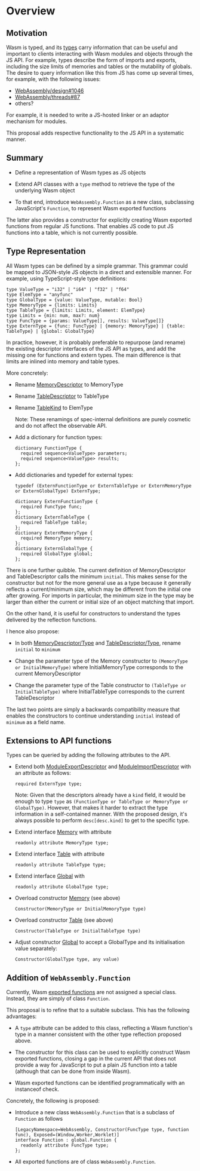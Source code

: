 # Overview

## Motivation

Wasm is typed, and its [types](https://webassembly.github.io/spec/core/syntax/types.html) carry information that can be useful and important to clients interacting with Wasm modules and objects through the JS API. For example, types describe the form of imports and exports, including the size limits of memories and tables or the mutability of globals. The desire to query information like this from JS has come up several times, for example, with the following issues:

* [WebAssembly/design#1046](https://github.com/WebAssembly/design/issues/1046)
* [WebAssembly/threads#87](https://github.com/WebAssembly/threads/issues/87)
* others?

For example, it is needed to write a JS-hosted linker or an adaptor mechanism for modules.

This proposal adds respective functionality to the JS API in a systematic manner.


## Summary

* Define a representation of Wasm types as JS objects

* Extend API classes with a `type` method to retrieve the type of the underlying Wasm object

* To that end, introduce `WebAssembly.Function` as a new class, subclassing JavaScript's `Function`, to represent Wasm exported functions

The latter also provides a constructor for explicitly creating Wasm exported functions from regular JS functions. That enables JS code to put JS functions into a table, which is not currently possible.


## Type Representation

All Wasm types can be defined by a simple grammar. This grammar could be mapped to JSON-style JS objects in a direct and extensible manner. For example, using TypeScript-style type definitions:

```
type ValueType = "i32" | "i64" | "f32" | "f64"
type ElemType = "anyfunc"
type GlobalType = {value: ValueType, mutable: Bool}
type MemoryType = {limits: Limits}
type TableType = {limits: Limits, element: ElemType}
type Limits = {min: num, max?: num}
type FuncType = {params: ValueType[], results: ValueType[]}
type ExternType = {func: FuncType} | {memory: MemoryType} | {table: TableType} | {global: GlobalType}
```

In practice, however, it is probably preferable to repurpose (and rename) the existing descriptor interfaces of the JS API as types, and add the missing one for functions and extern types. The main difference is that limits are inlined into memory and table types.

More concretely:

* Rename [MemoryDescriptor](https://webassembly.github.io/spec/js-api/index.html#memories) to MemoryType

* Rename [TableDescriptor](https://webassembly.github.io/spec/js-api/index.html#tables) to TableType

* Rename [TableKind](https://webassembly.github.io/spec/js-api/index.html#tables) to ElemType

  Note: These renamings of spec-internal definitions are purely cosmetic and do not affect the observable API.

* Add a dictionary for function types:
  ```
  dictionary FunctionType {
    required sequence<ValueType> parameters;
    required sequence<ValueType> results;
  };
  ```

* Add dictionaries and typedef for external types:
  ```
  typedef (ExternFunctionType or ExternTableType or ExternMemoryType or ExternGlobalType) ExternType;
  
  dictionary ExternFunctionType {
    required FuncType func;
  };
  dictionary ExternTableType {
    required TableType table;
  };
  dictionary ExternMemoryType {
    required MemoryType memory;
  };
  dictionary ExternGlobalType {
    required GlobalType global;
  };
  ```

There is one further quibble. The current definition of MemoryDescriptor and TableDescriptor calls the minimum `initial`. This makes sense for the constructor but not for the more general use as a type because it generally reflects a current/minimum size, which may be different from the initial one after growing. For imports in particular, the minimum size in the type may be larger than either the current or initial size of an object matching that import.

On the other hand, it is useful for constructors to understand the types delivered by the reflection functions.

I hence also propose:

* In both [MemoryDescriptor/Type](https://webassembly.github.io/spec/js-api/index.html#memories) and [TableDescriptor/Type](https://webassembly.github.io/spec/js-api/index.html#tables), rename `initial` to `minimum`

* Change the parameter type of the Memory constructor to `(MemoryType or InitialMemoryType)` where InitialMemoryType corresponds to the current MemoryDescriptor

* Change the parameter type of the Table constructor to `(TableType or InitialTableType)` where InitialTableType corresponds to the current TableDescriptor

The last two points are simply a backwards compatibility measure that enables the constructors to continue understanding `initial` instead of `minimum` as a field name.


## Extensions to API functions

Types can be queried by adding the following attributes to the API.

* Extend both [ModuleExportDescriptor](https://webassembly.github.io/spec/js-api/index.html#modules) and [ModuleImportDescriptor](https://webassembly.github.io/spec/js-api/index.html#modules) with an attribute as follows:
  ```
  required ExternType type;
  ```

  Note: Given that the descriptors already have a `kind` field, it would be enough to type `type` as `(FunctionType or TableType or MemoryType or GlobalType)`. However, that makes it harder to extract the type information in a self-contained manner. With the proposed design, it's always possible to perform `desc[desc.kind]` to get to the specific type.

* Extend interface [Memory](https://webassembly.github.io/spec/js-api/index.html#memories) with attribute
  ```
  readonly attribute MemoryType type;
  ```

* Extend interface [Table](https://webassembly.github.io/spec/js-api/index.html#tables) with attribute
  ```
  readonly attribute TableType type;
  ```

* Extend interface [Global](https://github.com/WebAssembly/mutable-global/blob/master/proposals/mutable-global/Overview.md#webassemblyglobal-objects) with
  ```
  readonly attribute GlobalType type;
  ```

* Overload constructor [Memory](https://webassembly.github.io/spec/js-api/index.html#memories) (see above)
  ```
  Constructor(MemoryType or InitialMemoryType type)
  ```

* Overload constructor [Table](https://webassembly.github.io/spec/js-api/index.html#tables) (see above)
  ```
  Constructor(TableType or InitialTableType type)
  ```

* Adjust constructor [Global](https://github.com/WebAssembly/mutable-global/blob/master/proposals/mutable-global/Overview.md#webassemblyglobal-objects) to accept a GlobalType and its initialisation value separately:
  ```
  Constructor(GlobalType type, any value)
  ```


## Addition of `WebAssembly.Function`

Currently, Wasm [exported functions](https://webassembly.github.io/spec/js-api/index.html#exported-function-exotic-objects) are not assigned a special class. Instead, they are simply of class `Function`.

This proposal is to refine that to a suitable subclass. This has the following advantages:

* A `type` attribute can be added to this class, reflecting a Wasm function's type in a manner consistent with the other type reflection proposed above.

* The constructor for this class can be used to explicitly construct Wasm exported functions, closing a gap in the current API that does not provide a way for JavaScript to put a plain JS function into a table (although that can be done from inside Wasm).

* Wasm exported functions can be identified programmatically with an instanceof check.

Concretely, the following is proposed:

* Introduce a new class `WebAssembly.Function` that is a subclass of `Function` as follows
  ```
  [LegacyNamespace=WebAssembly, Constructor(FuncType type, function func), Exposed=(Window,Worker,Worklet)]
  interface Function : global.Function {
    readonly attribute FuncType type;
  };
  ```

* All exported functions are of class `WebAssembly.Function`.
